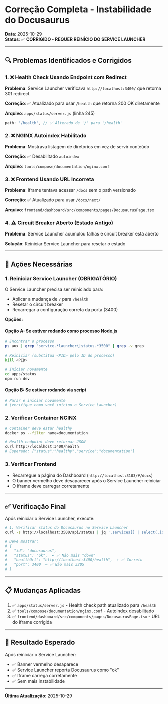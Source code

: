 # Correção Completa - Instabilidade do Docusaurus

**Data**: 2025-10-29  
**Status**: ✅ **CORRIGIDO - REQUER REINÍCIO DO SERVICE LAUNCHER**

---

## 🔍 Problemas Identificados e Corrigidos

### 1. ❌ Health Check Usando Endpoint com Redirect
**Problema**: Service Launcher verificava `http://localhost:3400/` que retorna 301 redirect

**Correção**: ✅ Atualizado para usar `/health` que retorna 200 OK diretamente

**Arquivo**: `apps/status/server.js` (linha 245)
```javascript
path: '/health', // ✅ Alterado de '/' para '/health'
```

### 2. ❌ NGINX Autoindex Habilitado
**Problema**: Mostrava listagem de diretórios em vez de servir conteúdo

**Correção**: ✅ Desabilitado `autoindex`

**Arquivo**: `tools/compose/documentation/nginx.conf`

### 3. ❌ Frontend Usando URL Incorreta
**Problema**: Iframe tentava acessar `/docs` sem o path versionado

**Correção**: ✅ Atualizado para usar `/docs/next/`

**Arquivo**: `frontend/dashboard/src/components/pages/DocusaurusPage.tsx`

### 4. ⚠️ Circuit Breaker Aberto (Estado Antigo)
**Problema**: Service Launcher acumulou falhas e circuit breaker está aberto

**Solução**: Reiniciar Service Launcher para resetar o estado

---

## 🚀 Ações Necessárias

### 1. Reiniciar Service Launcher (OBRIGATÓRIO)

O Service Launcher precisa ser reiniciado para:
- Aplicar a mudança de `/` para `/health`
- Resetar o circuit breaker
- Recarregar a configuração correta da porta (3400)

**Opções:**

#### Opção A: Se estiver rodando como processo Node.js
```bash
# Encontrar o processo
ps aux | grep "service.*launcher\|status.*3500" | grep -v grep

# Reiniciar (substitua <PID> pelo ID do processo)
kill <PID>

# Iniciar novamente
cd apps/status
npm run dev
```

#### Opção B: Se estiver rodando via script
```bash
# Parar e iniciar novamente
# (verifique como você iniciou o Service Launcher)
```

### 2. Verificar Container NGINX
```bash
# Container deve estar healthy
docker ps --filter name=documentation

# Health endpoint deve retornar JSON
curl http://localhost:3400/health
# Esperado: {"status":"healthy","service":"documentation"}
```

### 3. Verificar Frontend
- Recarregue a página do Dashboard (`http://localhost:3103/#/docs`)
- O banner vermelho deve desaparecer após o Service Launcher reiniciar
- O iframe deve carregar corretamente

---

## ✅ Verificação Final

Após reiniciar o Service Launcher, execute:

```bash
# 1. Verificar status do Docusaurus no Service Launcher
curl -s http://localhost:3500/api/status | jq '.services[] | select(.id=="docusaurus")'

# Deve mostrar:
# {
#   "id": "docusaurus",
#   "status": "ok",  ← ✅ Não mais "down"
#   "healthUrl": "http://localhost:3400/health",  ← ✅ Correto
#   "port": 3400  ← ✅ Não mais 3205
# }
```

---

## 📋 Mudanças Aplicadas

1. ✅ `apps/status/server.js` - Health check path atualizado para `/health`
2. ✅ `tools/compose/documentation/nginx.conf` - Autoindex desabilitado
3. ✅ `frontend/dashboard/src/components/pages/DocusaurusPage.tsx` - URL do iframe corrigida

---

## 🎯 Resultado Esperado

Após reiniciar o Service Launcher:
- ✅ Banner vermelho desaparece
- ✅ Service Launcher reporta Docusaurus como "ok"
- ✅ Iframe carrega corretamente
- ✅ Sem mais instabilidade

---

**Última Atualização**: 2025-10-29

